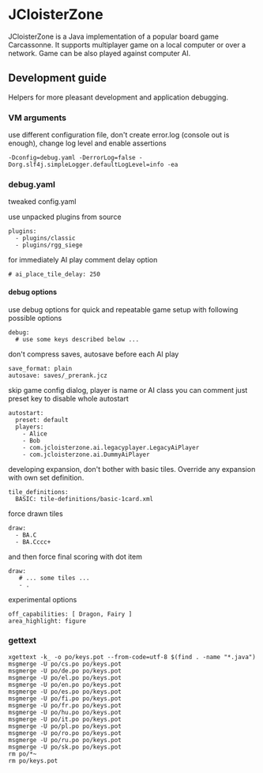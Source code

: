 # JCloisterZone

JCloisterZone is a Java implementation of a popular board game Carcassonne.
It supports multiplayer game on a local computer or over a network.
Game can be also played against computer AI.

## Development guide

Helpers for more pleasant development and application debugging.

### VM arguments

use different configuration file, don't create error.log (console out is enough), change log level and enable assertions

    -Dconfig=debug.yaml -DerrorLog=false -Dorg.slf4j.simpleLogger.defaultLogLevel=info -ea


### debug.yaml

tweaked config.yaml

use unpacked plugins from source

    plugins:
      - plugins/classic
      - plugins/rgg_siege

for immediately AI play comment delay option

    # ai_place_tile_delay: 250

#### debug options

use debug options for quick and repeatable game setup with following possible options

    debug:
      # use some keys described below ...

don't compress saves, autosave before each AI play

    save_format: plain
    autosave: saves/_prerank.jcz

skip game config dialog, player is name or AI class
you can comment just preset key to disable whole autostart

    autostart:
      preset: default
      players:
        - Alice
        - Bob
        - com.jcloisterzone.ai.legacyplayer.LegacyAiPlayer
        - com.jcloisterzone.ai.DummyAiPlayer

developing expansion, don't bother with basic tiles. Override any expansion with own set definition.

    tile_definitions:
      BASIC: tile-definitions/basic-1card.xml

force drawn tiles

    draw:
      - BA.C
      - BA.Cccc+

and then force final scoring with dot item

    draw:
       # ... some tiles ...
       - .

experimental options

    off_capabilities: [ Dragon, Fairy ]
    area_highlight: figure

### gettext

    xgettext -k_ -o po/keys.pot --from-code=utf-8 $(find . -name "*.java")
    msgmerge -U po/cs.po po/keys.pot
    msgmerge -U po/de.po po/keys.pot
    msgmerge -U po/el.po po/keys.pot
    msgmerge -U po/en.po po/keys.pot
    msgmerge -U po/es.po po/keys.pot
    msgmerge -U po/fi.po po/keys.pot
    msgmerge -U po/fr.po po/keys.pot
    msgmerge -U po/hu.po po/keys.pot
    msgmerge -U po/it.po po/keys.pot
    msgmerge -U po/pl.po po/keys.pot
    msgmerge -U po/ro.po po/keys.pot
    msgmerge -U po/ru.po po/keys.pot
    msgmerge -U po/sk.po po/keys.pot
    rm po/*~
    rm po/keys.pot
